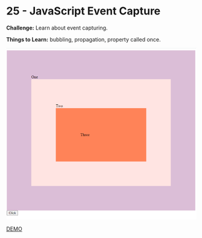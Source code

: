 # 25 - JavaScript Event Capture

**Challenge:** Learn about event capturing.

**Things to Learn:** bubbling, propagation, property called once.

![demo](demo.png)

[DEMO](https://voloshin-sergei.github.io/30DaysOfJavaScript/25_day%20JavaScript%20Event%20Capture/)
